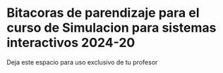 # Bitacoras de parendizaje para el curso de Simulacion para sistemas interactivos 2024-20

Deja este espacio para uso exclusivo de tu profesor

